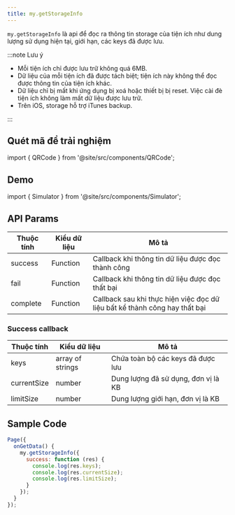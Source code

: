 ```yaml
---
title: my.getStorageInfo
---
```


`my.getStorageInfo` là api để đọc ra thông tin storage của tiện ích như dung lượng sử dụng hiện tại, giới hạn, các keys đã được lưu.

:::note Lưu ý

- Mỗi tiện ích chỉ được lưu trữ không quá 6MB.
- Dữ liệu của mỗi tiện ích đã được tách biệt; tiện ích này không thể đọc được thông tin của tiện ích khác.
- Dữ liệu chỉ bị mất khi ứng dụng bị xoá hoặc thiết bị bị reset. Việc cài đè tiện ích không làm mất dữ liệu được lưu trữ.
- Trên iOS, storage hỗ trợ iTunes backup.

:::

## Quét mã để trải nghiệm

import { QRCode } from '@site/src/components/QRCode';

<QRCode page="pages/api/storage/index" />

## Demo

import { Simulator } from '@site/src/components/Simulator';

<Simulator page="pages/api/storage/index" />

## API Params

| Thuộc tính | Kiểu dữ liệu | Mô tả                                                                      |
| ---------- | ------------ | -------------------------------------------------------------------------- |
| success    | Function     | Callback khi thông tin dữ liệu được đọc thành công                         |
| fail       | Function     | Callback khi thông tin dữ liệu được đọc thất bại                           |
| complete   | Function     | Callback sau khi thực hiện việc đọc dữ liệu bất kể thành công hay thất bại |

### Success callback

| Thuộc tính  | Kiểu dữ liệu     | Mô tả                               |
| ----------- | ---------------- | ----------------------------------- |
| keys        | array of strings | Chứa toàn bộ các keys đã được lưu   |
| currentSize | number           | Dung lượng đã sử dụng, đơn vị là KB |
| limitSize   | number           | Dung lượng giới hạn, đơn vị là KB   |

## Sample Code

```js title=index.js
Page({
  onGetData() {
    my.getStorageInfo({
      success: function (res) {
        console.log(res.keys);
        console.log(res.currentSize);
        console.log(res.limitSize);
      }
    });
  }
});
```

